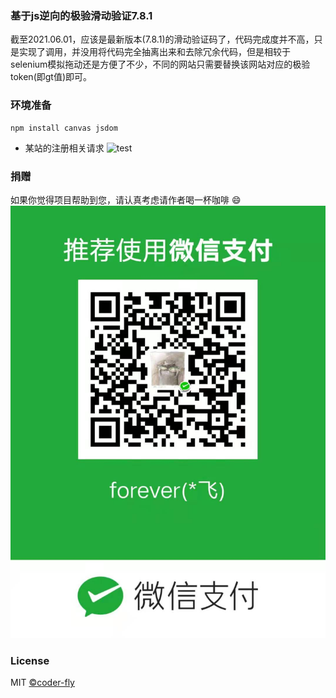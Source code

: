 ### 基于js逆向的极验滑动验证7.8.1

截至2021.06.01，应该是最新版本(7.8.1)的滑动验证码了，代码完成度并不高，只是实现了调用，并没用将代码完全抽离出来和去除冗余代码，但是相较于selenium模拟拖动还是方便了不少，不同的网站只需要替换该网站对应的极验token(即gt值)即可。
### 环境准备
```shell script
npm install canvas jsdom
```

- 某站的注册相关请求
![test](http://bbs.nightteam.cn/upload/tmp/1239_8VK78YD5NNME3BD.gif)

### 捐赠
如果你觉得项目帮助到您，请认真考虑请作者喝一杯咖啡 😄
![donate](assets/20210601134152.jpg)

### License
MIT [©coder-fly](https://github.com/coder-fly)
